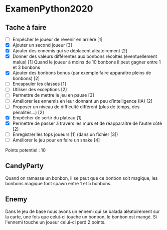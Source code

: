# ExamenPython2020

## Tache à faire 
- [ ] Empêcher le joueur de revenir en arrière [1]
- [x] Ajouter un second joueur [3] 
- [x] Ajouter des ennemis qui se déplacent aléatoirement [2]
- [x] Donner des valeurs différentes aux bonbons récoltés (éventuellement malus) [1] Quand le joueur à moins de 10 bonbons il peut gagner entre 1 et 3 bonbons
- [x] Ajouter des bonbons bonus (par exemple faire apparaitre pleins de bonbons) [2]
- [ ] Encapsuler les classes [1]
- [ ] Utiliser des exceptions [2]
- [ ] Permettre de mettre le jeu en pause [3]
- [ ] Améliorer les ennemis en leur donnant un peu d’intelligence (IA) [2]
- [ ] Proposer un niveau de difficulté différent (plus de temps, des pénalités…) [2]
- [X] Empêcher de sortir du plateau [1]
- [X] Permettre de passer à travers les murs et de réapparaitre de l’autre côté [2]
- [ ] Enregistrer les tops joueurs [1] (dans un fichier [3])
- [ ] Améliorer le jeu pour en faire un snake [4]

Points potentiel : 10

## CandyParty 
Quand on ramasse un bonbon, il se peut que ce bonbon soit magique, les bonbons magique font spawn entre 1 et 5 bonbons.
## Enemy
Dans le jeu de base nous avons un ennemi qui se balada aléatoirement sur la carte, une fois que celui-ci touche un bonbon, le bonbon est mangé. Si l'ennemi touche un joueur celui-ci perd 2 points.
